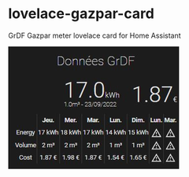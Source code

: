 # lovelace-gazpar-card
GrDF Gazpar meter lovelace card for Home Assistant

![Gazpar Card](images/gazpar-card.jpg)